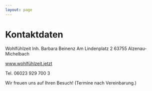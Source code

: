```yaml
---
layout: page
---
```


# Kontaktdaten

Wohlfühlzeit
Inh. Barbara Beinenz
Am Lindenplatz 2
63755 Alzenau-Michelbach
      

www.wohlfühlzeit.jetzt
      
Tel. 06023 929 700 3
      
Wir freuen uns auf Ihren Besuch!
(Termine nach Vereinbarung.)


